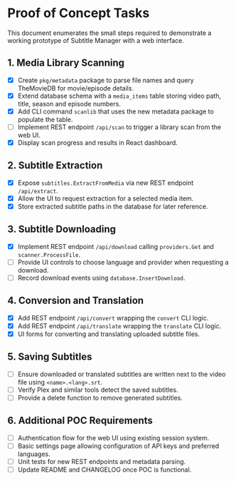 # Proof of Concept Tasks

This document enumerates the small steps required to demonstrate a working
prototype of Subtitle Manager with a web interface.

## 1. Media Library Scanning

- [x] Create `pkg/metadata` package to parse file names and query TheMovieDB for
      movie/episode details.
- [x] Extend database schema with a `media_items` table storing video path,
      title, season and episode numbers.
- [x] Add CLI command `scanlib` that uses the new metadata package to populate
      the table.
- [ ] Implement REST endpoint `/api/scan` to trigger a library scan from the web
      UI.
- [x] Display scan progress and results in React dashboard.

## 2. Subtitle Extraction

- [x] Expose `subtitles.ExtractFromMedia` via new REST endpoint `/api/extract`.
- [x] Allow the UI to request extraction for a selected media item.
- [x] Store extracted subtitle paths in the database for later reference.

## 3. Subtitle Downloading

- [x] Implement REST endpoint `/api/download` calling `providers.Get` and
      `scanner.ProcessFile`.
- [ ] Provide UI controls to choose language and provider when requesting a
      download.
- [ ] Record download events using `database.InsertDownload`.

## 4. Conversion and Translation

- [x] Add REST endpoint `/api/convert` wrapping the `convert` CLI logic.
- [x] Add REST endpoint `/api/translate` wrapping the `translate` CLI logic.
- [x] UI forms for converting and translating uploaded subtitle files.

## 5. Saving Subtitles

- [ ] Ensure downloaded or translated subtitles are written next to the video
      file using `<name>.<lang>.srt`.
- [ ] Verify Plex and similar tools detect the saved subtitles.
- [ ] Provide a delete function to remove generated subtitles.

## 6. Additional POC Requirements

- [ ] Authentication flow for the web UI using existing session system.
- [ ] Basic settings page allowing configuration of API keys and preferred
      languages.
- [ ] Unit tests for new REST endpoints and metadata parsing.
- [ ] Update README and CHANGELOG once POC is functional.
